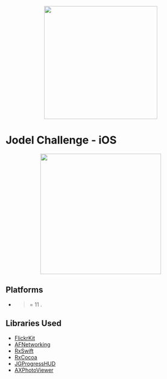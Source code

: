 <p align="center">
<img src="jodellogo.png" width="300">

# Jodel Challenge - iOS

<div style="text-align:center"> <img   src="https://github.com/YahiaRagae/Jodel-iOS-Challenge/blob/master/img.gif" width="320"></div>


</p>
 
## Platforms ##
-  > = 11  .



## Libraries Used ##
- [FlickrKit](https://github.com/devedup/FlickrKit)
- [AFNetworking](https://github.com/AFNetworking/AFNetworking)
- [RxSwift](https://github.com/ReactiveX/RxSwift)
- [RxCocoa](https://github.com/ReactiveX/RxSwift/tree/master/RxCocoa)
- [JGProgressHUD](https://github.com/JonasGessner/JGProgressHUD)
- [AXPhotoViewer](https://github.com/alexhillc/AXPhotoViewer)

